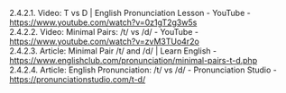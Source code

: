 2.4.2.1. Video: T vs D | English Pronunciation Lesson - YouTube - https://www.youtube.com/watch?v=0z1gT2g3w5s  
2.4.2.2. Video: Minimal Pairs: /t/ vs /d/ - YouTube - https://www.youtube.com/watch?v=zvM3TUo4r2o  
2.4.2.3. Article: Minimal Pair /t/ and /d/ | Learn English - https://www.englishclub.com/pronunciation/minimal-pairs-t-d.php  
2.4.2.4. Article: English Pronunciation: /t/ vs /d/ - Pronunciation Studio - https://pronunciationstudio.com/t-d/  
